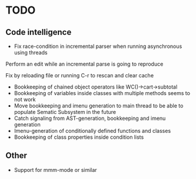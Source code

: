 # TODO

## Code intelligence

* Fix race-condition in incremental parser when running asynchronous using threads

Perform an edit while an incremental parse is going to reproduce

Fix by reloading file or running C-r to rescan and clear cache

* Bookkeeping of chained object operators like WC()->cart->subtotal
* Bookkeeping of variables inside classes with multiple methods seems to not work
* Move bookkeeping and imenu generation to main thread to be able to populate Sematic Subsystem in the future
* Catch signaling from AST-generation, bookkeeping and imenu generation
* Imenu-generation of conditionally defined functions and classes
* Bookkeeping of class properties inside condition lists

## Other

* Support for mmm-mode or similar
